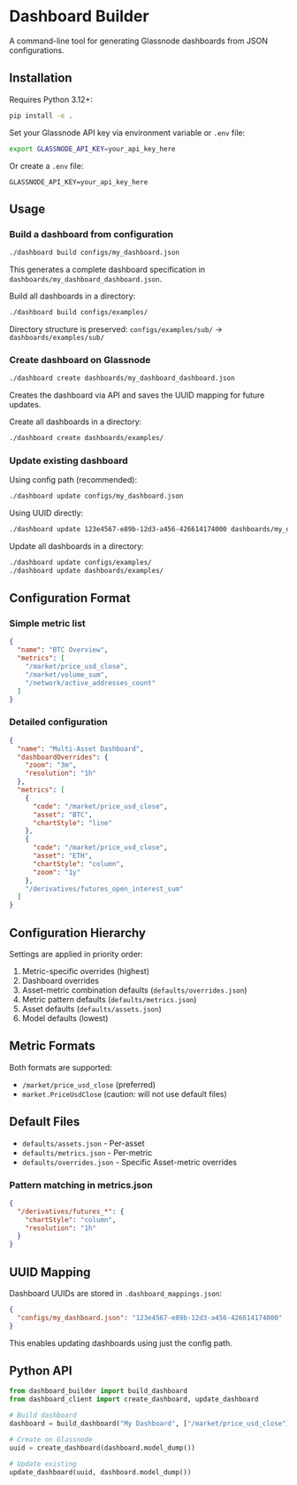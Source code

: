 # Dashboard Builder

A command-line tool for generating Glassnode dashboards from JSON configurations.

## Installation

Requires Python 3.12+:

```bash
pip install -e .
```

Set your Glassnode API key via environment variable or `.env` file:
```bash
export GLASSNODE_API_KEY=your_api_key_here
```

Or create a `.env` file:
```
GLASSNODE_API_KEY=your_api_key_here
```

## Usage

### Build a dashboard from configuration

```bash
./dashboard build configs/my_dashboard.json
```

This generates a complete dashboard specification in `dashboards/my_dashboard_dashboard.json`.

Build all dashboards in a directory:
```bash
./dashboard build configs/examples/
```

Directory structure is preserved: `configs/examples/sub/` → `dashboards/examples/sub/`

### Create dashboard on Glassnode

```bash
./dashboard create dashboards/my_dashboard_dashboard.json
```

Creates the dashboard via API and saves the UUID mapping for future updates.

Create all dashboards in a directory:
```bash
./dashboard create dashboards/examples/
```

### Update existing dashboard

Using config path (recommended):
```bash
./dashboard update configs/my_dashboard.json
```

Using UUID directly:
```bash
./dashboard update 123e4567-e89b-12d3-a456-426614174000 dashboards/my_dashboard_dashboard.json
```

Update all dashboards in a directory:
```bash
./dashboard update configs/examples/
./dashboard update dashboards/examples/
```

## Configuration Format

### Simple metric list

```json
{
  "name": "BTC Overview",
  "metrics": [
    "/market/price_usd_close",
    "/market/volume_sum",
    "/network/active_addresses_count"
  ]
}
```

### Detailed configuration

```json
{
  "name": "Multi-Asset Dashboard",
  "dashboardOverrides": {
    "zoom": "3m",
    "resolution": "1h"
  },
  "metrics": [
    {
      "code": "/market/price_usd_close",
      "asset": "BTC",
      "chartStyle": "line"
    },
    {
      "code": "/market/price_usd_close", 
      "asset": "ETH",
      "chartStyle": "column",
      "zoom": "1y"
    },
    "/derivatives/futures_open_interest_sum"
  ]
}
```

## Configuration Hierarchy

Settings are applied in priority order:
1. Metric-specific overrides (highest)
2. Dashboard overrides
3. Asset-metric combination defaults (`defaults/overrides.json`)
4. Metric pattern defaults (`defaults/metrics.json`)
5. Asset defaults (`defaults/assets.json`)
6. Model defaults (lowest)

## Metric Formats

Both formats are supported:
- `/market/price_usd_close` (preferred)
- `market.PriceUsdClose` (caution: will not use default files)

## Default Files

- `defaults/assets.json` - Per-asset
- `defaults/metrics.json` - Per-metric
- `defaults/overrides.json` - Specific Asset-metric overrides

### Pattern matching in metrics.json

```json
{
  "/derivatives/futures_*": {
    "chartStyle": "column",
    "resolution": "1h"
  }
}
```

## UUID Mapping

Dashboard UUIDs are stored in `.dashboard_mappings.json`:

```json
{
  "configs/my_dashboard.json": "123e4567-e89b-12d3-a456-426614174000"
}
```

This enables updating dashboards using just the config path.

## Python API

```python
from dashboard_builder import build_dashboard
from dashboard_client import create_dashboard, update_dashboard

# Build dashboard
dashboard = build_dashboard("My Dashboard", ["/market/price_usd_close"])

# Create on Glassnode
uuid = create_dashboard(dashboard.model_dump())

# Update existing
update_dashboard(uuid, dashboard.model_dump())
```